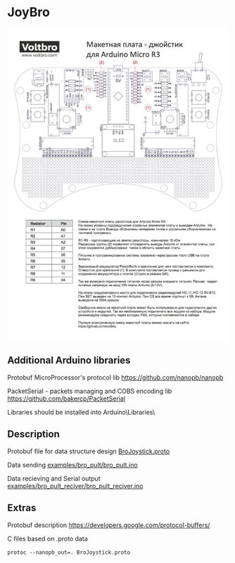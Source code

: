 JoyBro
==============
![Image Pult](https://raw.githubusercontent.com/voltbro/BroJoystick/master/docs/scheme-joystick_v2.png)

Additional Arduino libraries
-----
Protobuf MicroProcessor's protocol lib
https://github.com/nanopb/nanopb

PacketSerial - packets managing and COBS encoding lib
https://github.com/bakercp/PacketSerial

Libraries should be installed into Arduino\Libraries\


Description
-----
Protobuf file for data structure design [BroJoystick.proto](https://github.com/voltbro/BroJoystick/BroJoystick.proto)

Data sending [examples/bro_pult/bro_pult.ino](https://github.com/voltbro/BroJoystick/examples/bro_pult/bro_pult.ino)

Data recieving and Serial output [examples/bro_pult_reciver/bro_pult_reciver.ino](https://github.com/voltbro/BroJoystick/examples/bro_pult_reciver/bro_pult_reciver.ino)


Extras
-----

Protobuf description
https://developers.google.com/protocol-buffers/

C files based on .proto data
```
protoc --nanopb_out=. BroJoystick.proto
```
